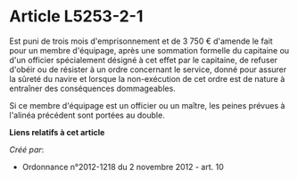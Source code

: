 # Article L5253-2-1

Est  puni de trois mois d'emprisonnement et de 3 750 € d'amende le fait pour  un membre d'équipage, après une sommation
formelle du capitaine ou d'un  officier spécialement désigné à cet effet par le capitaine, de refuser  d'obéir ou de résister
à un ordre concernant le service, donné pour  assurer la sûreté du navire et lorsque la non-exécution de cet ordre est  de
nature à entraîner des conséquences dommageables. 

Si ce membre d'équipage est un officier ou un maître, les peines prévues à l'alinéa précédent sont portées au double.

**Liens relatifs à cet article**

_Créé par_:

  - Ordonnance n°2012-1218 du 2 novembre 2012 - art. 10
